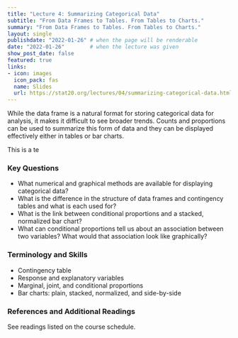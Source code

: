 ```yaml
---
title: "Lecture 4: Summarizing Categorical Data"
subtitle: "From Data Frames to Tables. From Tables to Charts."
summary: "From Data Frames to Tables. From Tables to Charts."
layout: single
publishdate: "2022-01-26" # when the page will be renderable  
date: "2022-01-26"        # when the lecture was given
show_post_date: false
featured: true
links:
- icon: images
  icon_pack: fas
  name: Slides
  url: https://stat20.org/lectures/04/summarizing-categorical-data.html
---
```


While the data frame is a natural format for storing categorical data for analysis, it makes it difficult to see broader trends. Counts and proportions can be used to summarize this form of data and they can be displayed effectively either in tables or bar charts.

This is a te


### Key Questions
- What numerical and graphical methods are available for displaying categorical data?
- What is the difference in the structure of data frames and contingency tables and what is each used for?
- What is the link between conditional proportions and a stacked, normalized bar chart?
- What can conditional proportions tell us about an association between two variables? What would that association look like graphically?

### Terminology and Skills
- Contingency table
- Response and explanatory variables
- Marginal, joint, and conditional proportions
- Bar charts: plain, stacked, normalized, and side-by-side

### References and Additional Readings

See readings listed on the course schedule.